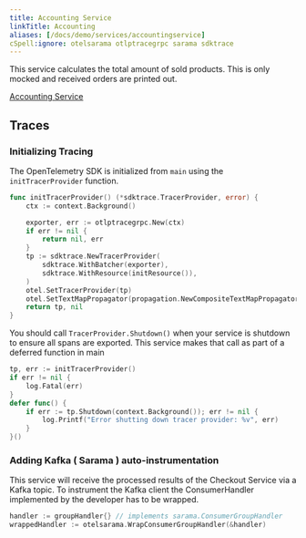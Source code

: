 ```yaml
---
title: Accounting Service
linkTitle: Accounting
aliases: [/docs/demo/services/accountingservice]
cSpell:ignore: otelsarama otlptracegrpc sarama sdktrace
---
```


This service calculates the total amount of sold products. This is only mocked
and received orders are printed out.

[Accounting Service](https://github.com/open-telemetry/opentelemetry-demo/blob/main/src/accountingservice/)

## Traces

### Initializing Tracing

The OpenTelemetry SDK is initialized from `main` using the `initTracerProvider`
function.

```go
func initTracerProvider() (*sdktrace.TracerProvider, error) {
    ctx := context.Background()

    exporter, err := otlptracegrpc.New(ctx)
    if err != nil {
        return nil, err
    }
    tp := sdktrace.NewTracerProvider(
        sdktrace.WithBatcher(exporter),
        sdktrace.WithResource(initResource()),
    )
    otel.SetTracerProvider(tp)
    otel.SetTextMapPropagator(propagation.NewCompositeTextMapPropagator(propagation.TraceContext{}, propagation.Baggage{}))
    return tp, nil
}
```

You should call `TracerProvider.Shutdown()` when your service is shutdown to
ensure all spans are exported. This service makes that call as part of a
deferred function in main

```go
tp, err := initTracerProvider()
if err != nil {
    log.Fatal(err)
}
defer func() {
    if err := tp.Shutdown(context.Background()); err != nil {
        log.Printf("Error shutting down tracer provider: %v", err)
    }
}()
```

### Adding Kafka ( Sarama ) auto-instrumentation

This service will receive the processed results of the Checkout Service via a
Kafka topic. To instrument the Kafka client the ConsumerHandler implemented by
the developer has to be wrapped.

```go
handler := groupHandler{} // implements sarama.ConsumerGroupHandler
wrappedHandler := otelsarama.WrapConsumerGroupHandler(&handler)
```
